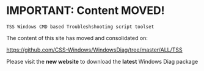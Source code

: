 # IMPORTANT: Content MOVED!
`TSS Windows CMD based Troubleshshooting script toolset`

The content of this site has moved and consolidated on:

https://github.com/CSS-Windows/WindowsDiag/tree/master/ALL/TSS

Please visit the **new website** to download the **latest** Windows Diag package
